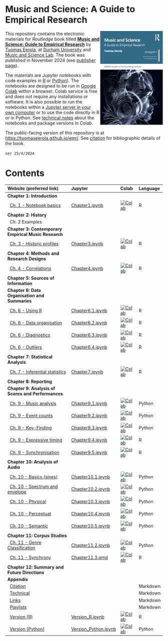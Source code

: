 # Music and Science: A Guide to Empirical Research


<img src="images/music_and_science_cover_sm.png" align="right" /> This
repository contains the electronic materials for *Routledge* book titled
**[Music and Science: Guide to Empirical
Research](https://tuomaseerola.github.io/emr/)** by [Tuomas
Eerola](https://www.durham.ac.uk/staff/tuomas-eerola/), at [Durham
University](https://www.durham.ac.uk) and [Music and Science
Lab](https://musicscience.net). The book was published in November 2024
(see [publisher
page](https://www.routledge.com/Music-and-Science-A-Guide-to-Empirical-Music-Research/Eerola/p/book/9781032277066)).

The materials are Jupyter notebooks with code examples in
[R](https://www.r-project.org/) or [Python](https://www.python.org/)).
The notebooks are designed to be run in [Google
Colab](https://colab.research.google.com/) within a browser. Colab
service is free and does not require any installations or software. It
is also possible to run the notebooks within a [Jupyter server in your
own
computer](https://jupyter-notebook-beginner-guide.readthedocs.io/en/latest/index.html)
or to use the code directly in R or in Python. See [technical
notes](Technical.qmd) about the notebooks and package versions in Colab.

The public-facing version of this repository is at
<https://tuomaseerola.github.io/emr/>. See [citation](Citation.qmd) for
bibliographic details of the book.

`ver 25/4/2024`

# Contents

| Website (preferred link)                                                              | Jupyter                                                                                       | Colab                                                                                                                                                             | Language |
|:--------------------------------------------------------------------------------------|:----------------------------------------------------------------------------------------------|:------------------------------------------------------------------------------------------------------------------------------------------------------------------|:---------|
| **Chapter 1: Introduction**                                                           |                                                                                               |                                                                                                                                                                   |          |
|   [Ch. 1 - Notebook basics](Chapter1.qmd)                                             | [Chapter1.ipynb](https://github.com/tuomaseerola/emr/blob/main/nb/Chapter1.ipynb)             | [![Colab](https://colab.research.google.com/assets/colab-badge.svg)](https://colab.research.google.com/github/tuomaseerola/emr/blob/main/nb/Chapter1.ipynb)       | R        |
| **Chapter 2: History**                                                                |                                                                                               |                                                                                                                                                                   |          |
|   Ch. 2 Examples                                                                      |                                                                                               |                                                                                                                                                                   |          |
| **Chapter 3: Contemporary Empirical Music Research**                                  |                                                                                               |                                                                                                                                                                   |          |
|   [Ch. 3 - Historic profiles](Chapter3.qmd)                                           | [Chapter3.ipynb](https://github.com/tuomaseerola/emr/blob/main/nb/Chapter3.ipynb)             | [![Colab](https://colab.research.google.com/assets/colab-badge.svg)](https://colab.research.google.com/github/tuomaseerola/emr/blob/main/nb/Chapter3.ipynb)       | R        |
| **Chapter 4: Methods and Research Designs**                                           |                                                                                               |                                                                                                                                                                   |          |
|   [Ch. 4 - Correlations](Chapter4.qmd)                                                | [Chapter4.ipynb](https://github.com/tuomaseerola/emr/blob/main/nb/Chapter4.ipynb)             | [![Colab](https://colab.research.google.com/assets/colab-badge.svg)](https://colab.research.google.com/github/tuomaseerola/emr/blob/main/nb/Chapter4.ipynb)       | R        |
| **Chapter 5: Sources of Information**                                                 |                                                                                               |                                                                                                                                                                   |          |
| **Chapter 6: Data Organisation and Summaries**                                        |                                                                                               |                                                                                                                                                                   |          |
|   [Ch. 6 - Using R](Chapter6.1.qmd)                                                   | [Chapter6.1.ipynb](https://github.com/tuomaseerola/emr/blob/main/nb/Chapter6.1.ipynb)         | [![Colab](https://colab.research.google.com/assets/colab-badge.svg)](https://colab.research.google.com/github/tuomaseerola/emr/blob/main/nb/Chapter6.1.ipynb)     | R        |
|   [Ch. 6 - Data organisation](Chapter6.2.qmd)                                         | [Chapter6.2.ipynb](https://github.com/tuomaseerola/emr/blob/main/nb/Chapter6.2.ipynb)         | [![Colab](https://colab.research.google.com/assets/colab-badge.svg)](https://colab.research.google.com/github/tuomaseerola/emr/blob/main/nb/Chapter6.2.ipynb)     | R        |
|   [Ch. 6 - Diagnostics](Chapter6.3.qmd)                                               | [Chapter6.3.ipynb](https://github.com/tuomaseerola/emr/blob/main/nb/Chapter6.3.ipynb)         | [![Colab](https://colab.research.google.com/assets/colab-badge.svg)](https://colab.research.google.com/github/tuomaseerola/emr/blob/main/nb/Chapter6.3.ipynb)     | R        |
|   [Ch. 6 - Outliers](Chapter6.4.qmd)                                                  | [Chapter6.4.ipynb](https://github.com/tuomaseerola/emr/blob/main/nb/Chapter6.4.ipynb)         | [![Colab](https://colab.research.google.com/assets/colab-badge.svg)](https://colab.research.google.com/github/tuomaseerola/emr/blob/main/nb/Chapter6.4.ipynb)     | R        |
| **Chapter 7: Statistical Analysis**                                                   |                                                                                               |                                                                                                                                                                   |          |
|   [Ch. 7 - Inferential statistics](Chapter7.qmd)                                      | [Chapter7.ipynb](https://github.com/tuomaseerola/emr/blob/main/nb/Chapter7.ipynb)             | [![Colab](https://colab.research.google.com/assets/colab-badge.svg)](https://colab.research.google.com/github/tuomaseerola/emr/blob/main/nb/Chapter7.ipynb)       | R        |
| **Chapter 8: Reporting**                                                              |                                                                                               |                                                                                                                                                                   |          |
| **Chapter 9: Analysis of Scores and Performances**                                    |                                                                                               |                                                                                                                                                                   |          |
|   [Ch. 9 - Music analysis](Chapter9.1.qmd)                                            | [Chapter9.1.ipynb](https://github.com/tuomaseerola/emr/blob/main/nb/Chapter9.1.ipynb)         | [![Colab](https://colab.research.google.com/assets/colab-badge.svg)](https://colab.research.google.com/github/tuomaseerola/emr/blob/main/nb/Chapter9.1.ipynb)     | Python   |
|   [Ch. 9 - Event counts](Chapter9.2.qmd)                                              | [Chapter9.2.ipynb](https://github.com/tuomaseerola/emr/blob/main/nb/Chapter9.2.ipynb)         | [![Colab](https://colab.research.google.com/assets/colab-badge.svg)](https://colab.research.google.com/github/tuomaseerola/emr/blob/main/nb/Chapter9.2.ipynb)     | Python   |
|   [Ch. 9 - Key-Finding](Chapter9.3.qmd)                                               | [Chapter9.3.ipynb](https://github.com/tuomaseerola/emr/blob/main/nb/Chapter9.3.ipynb)         | [![Colab](https://colab.research.google.com/assets/colab-badge.svg)](https://colab.research.google.com/github/tuomaseerola/emr/blob/main/nb/Chapter9.3.ipynb)     | Python   |
|   [Ch. 9 - Expressive timing](Chapter9.4.qmd)                                         | [Chapter9.4.ipynb](https://github.com/tuomaseerola/emr/blob/main/nb/Chapter9.4.ipynb)         | [![Colab](https://colab.research.google.com/assets/colab-badge.svg)](https://colab.research.google.com/github/tuomaseerola/emr/blob/main/nb/Chapter9.4.ipynb)     | R        |
|   [Ch. 9 - Synchronisation](Chapter9.5.qmd)                                           | [Chapter9.5.ipynb](https://github.com/tuomaseerola/emr/blob/main/nb/Chapter9.5.ipynb)         | [![Colab](https://colab.research.google.com/assets/colab-badge.svg)](https://colab.research.google.com/github/tuomaseerola/emr/blob/main/nb/Chapter9.5.ipynb)     | R        |
| **Chapter 10: Analysis of Audio**                                                     |                                                                                               |                                                                                                                                                                   |          |
|   [Ch. 10 - Basics (sines)](Chapter10.1.qmd)                                          | [Chapter10.1.ipynb](https://github.com/tuomaseerola/emr/blob/main/nb/Chapter10.1.ipynb)       | [![Colab](https://colab.research.google.com/assets/colab-badge.svg)](https://colab.research.google.com/github/tuomaseerola/emr/blob/main/nb/Chapter10.1.ipynb)    | Python   |
|   [Ch. 10 - Spectrum and envelope](Chapter10.2.qmd)                                   | [Chapter10.2.ipynb](https://github.com/tuomaseerola/emr/blob/main/nb/Chapter10.2.ipynb)       | [![Colab](https://colab.research.google.com/assets/colab-badge.svg)](https://colab.research.google.com/github/tuomaseerola/emr/blob/main/nb/Chapter10.2.ipynb)    | Python   |
|   [Ch. 10 - Physical](Chapter10.3.qmd)                                                | [Chapter10.3.ipynb](https://github.com/tuomaseerola/emr/blob/main/nb/Chapter10.3.ipynb)       | [![Colab](https://colab.research.google.com/assets/colab-badge.svg)](https://colab.research.google.com/github/tuomaseerola/emr/blob/main/nb/Chapter10.3.ipynb)    | Python   |
|   [Ch. 10 - Perceptual](Chapter10.4.qmd)                                              | [Chapter10.4.ipynb](https://github.com/tuomaseerola/emr/blob/main/nb/Chapter10.4.ipynb)       | [![Colab](https://colab.research.google.com/assets/colab-badge.svg)](https://colab.research.google.com/github/tuomaseerola/emr/blob/main/nb/Chapter10.4.ipynb)    | Python   |
|   [Ch. 10 - Semantic](Chapter10.5.qmd)                                                | [Chapter10.5.ipynb](https://github.com/tuomaseerola/emr/blob/main/nb/Chapter10.5.ipynb)       | [![Colab](https://colab.research.google.com/assets/colab-badge.svg)](https://colab.research.google.com/github/tuomaseerola/emr/blob/main/nb/Chapter10.5.ipynb)    | Python   |
| **Chapter 11: Corpus Studies**                                                        |                                                                                               |                                                                                                                                                                   |          |
|   [Ch. 11 - Genre Classification](https://tuomaseerola.github.io/emr/Chapter11.2.qmd) | [Chapter11.2.ipynb](https://github.com/tuomaseerola/emr/blob/main/nb/Chapter11.2.ipynb)       | [![Colab](https://colab.research.google.com/assets/colab-badge.svg)](https://colab.research.google.com/github/tuomaseerola/emr/blob/main/nb/Chapter11.2.ipynb)    | Python   |
|   [Ch. 11 - Synchrony](Chapter11.3.qmd)                                               | [Chapter11.3.qmd](https://github.com/tuomaseerola/emr/blob/main/nb/Chapter11.3.ipynb)         | [![Colab](https://colab.research.google.com/assets/colab-badge.svg)](https://colab.research.google.com/github/tuomaseerola/emr/blob/main/nb/Chapter11.3.ipynb)    | R        |
| **Chapter 12: Summary and Future Directions**                                         |                                                                                               |                                                                                                                                                                   |          |
| **Appendix**                                                                          |                                                                                               |                                                                                                                                                                   |          |
|   [Citation](Citation.qmd)                                                            |                                                                                               |                                                                                                                                                                   | Markdown |
|   [Technical](Technical.qmd)                                                          |                                                                                               |                                                                                                                                                                   | Markdown |
|   [Links](Links.qmd)                                                                  |                                                                                               |                                                                                                                                                                   | Markdown |
|   [Playlists](Playlists.qmd)                                                          |                                                                                               |                                                                                                                                                                   | Markdown |
|   [Version (R)](Version_R.qmd)                                                        | [Version_R.ipynb](https://github.com/tuomaseerola/emr/blob/main/nb/Version_R.ipynb)           | [![Colab](https://colab.research.google.com/assets/colab-badge.svg)](https://colab.research.google.com/github/tuomaseerola/emr/blob/main/nb/Version_R.ipynb)      | R        |
|   [Version (Python)](Version_Python.qmd)                                              | [Version_Python.ipynb](https://github.com/tuomaseerola/emr/blob/main/nb/Version_Python.ipynb) | [![Colab](https://colab.research.google.com/assets/colab-badge.svg)](https://colab.research.google.com/github/tuomaseerola/emr/blob/main/nb/Version_Python.ipynb) | Python   |
